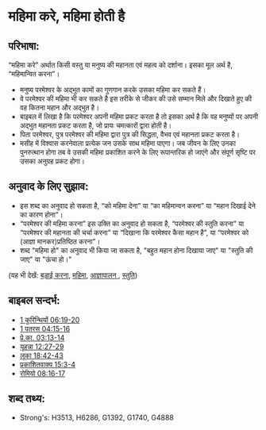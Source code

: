 # महिमा करे, महिमा होती है #

## परिभाषा: ##

“महिमा करे” अर्थात किसी वस्तु या मनुष्य की महानता एवं महत्व को दर्शाना। इसका मूल अर्थ है, “महिमान्वित करना”।

* मनुष्य परमेश्वर के अद्भुत कामों का गुणगान करके उसका महिमा कर सकते हैं।
* वे परमेश्वर की महिमा भी कर सकते है इस तरीके से जीकर की उसे सम्मान मिले और दिखाते हुए की वह कितना महान और अद्भुत है।
* बाइबल में लिखा है कि परमेश्वर अपनी महिमा प्रकट करता है तो इसका अर्थ है कि वह मनुष्यों पर अपनी अद्भुत महानता प्रकट करता है, जो प्रायः चमत्कारों द्वारा होती है।
* पिता परमेश्वर, पुत्र परमेश्वर की महिमा द्वारा पुत्र की सिद्धता, वैभव एवं महानता प्रकट करता है।
* मसीह में विश्वास करनेवाला प्रत्येक जन उसके साथ महिमा पाएगा। जब जीवन के लिए उनका पुनरुत्थान होगा तब वे उसकी महिमा प्रकाशित करने के लिए रूपान्तरिक हो जाएंगे और संपूर्ण सृष्टि पर उसका अनुग्रह प्रकट होगा।

## अनुवाद के लिए सुझाव: ##

* इस शब्द का अनुवाद हो सकता है, “को महिमा देना” या “का महिमान्वन करना” या “महान दिखाई देने का कारण होना”।
* “परमेश्वर की महिमा करना” इस उक्ति का अनुवाद हो सकता है, “परमेश्वर की स्तुति करना” या “परमेश्वर की महानता की चर्चा करना” या “दिखाना कि परमेश्वर कैसा महान है”, या “परमेश्वर को (आज्ञा मानकर)प्रतिष्ठित करना”।
* शब्द "महिमा हो" का अनुवाद भी किया जा सकता है, "बहुत महान होना दिखाया जाए" या "स्तुति की जाए" या "ऊंचा हो।"

(यह भी देखें: [बड़ाई करना](../kt/exalt.md), [महिमा](../kt/glory.md), [आज्ञापालन ](../other/obey.md), [स्तुति](../other/praise.md))

## बाइबल सन्दर्भ: ##

* [1 कुरिन्थियों 06:19-20](rc://en/tn/help/1co/06/19)
* [1 पतरस 04:15-16](rc://en/tn/help/1pe/04/15)
* [प्रे.का. 03:13-14](rc://en/tn/help/act/03/13)
* [यूहन्ना 12:27-29](rc://en/tn/help/jhn/12/27)
* [लूका 18:42-43](rc://en/tn/help/luk/18/42)
* [प्रकाशितवाक्य 15:3-4](rc://en/tn/help/rev/15/03)
* [रोमियो 08:16-17](rc://en/tn/help/rom/08/16)


## शब्द तथ्य: ##

* Strong's: H3513, H6286, G1392, G1740, G4888
